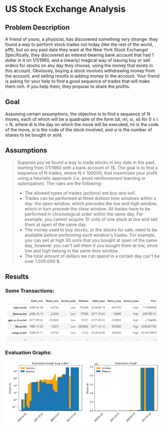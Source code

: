 # US Stock Exchange Analysis
## Problem Description

A friend of yours, a physicist, has discovered something very strange: they found a way to perform stock trades
not today (like the rest of the world, pfft), but on any past date they want at the New York Stock Exchange!
Specifically, they discovered an interest-bearing bank account that had 1 dollar in it on 1/1/1960, and a
(nearly) magical way of issuing buy or sell orders for stocks on any day they choose, using the money that exists
in this account. Obviously, buying a stock involves withdrawing money from the account, and selling results in
adding money to the account. Your friend is asking for your help to find a good sequence of trades that will make
them rich. If you help them, they propose to share the profits.

## Goal

Assuming certain assumptions, the objective is to find a sequence of N moves, each of which will be a quadruple
of the form (di, mi, si, xi) for 0 ≤ i < N, where di is the day on which the move will be executed, mi is the
code of the move, si is the code of the stock involved, and xi is the number of shares to be bought or sold.

## Assumptions
> Suppose you've found a way to trade stocks in any date in the past, starting from 1/1/1960 with a bank account of 1$. The goal is to find a sequence of N trades, where N ≤ 100000, that maximizes your profit using a heuristic approach (i.e. avoid reinforcement learning or optimization). The rules are the following:
> - The allowed types of trades (actions) are *buy* and *sell*.
> - Trades can be performed at three distinct time windows within a day: the *open* window, which precedes the *low* and *high* window, which in turn precede the *close* window. All trades have to be performed in chronological order within the same day. For example, you cannot acquire 10 units of one stock at low and sell them at open of the same day.
> - The money used to buy stocks, or the stocks for sale, need to be available before performing each window's trades. For example, you can sell at high 30 units that you bought at open of the same day, however you can't sell them if you bought them at low, since low and high belong in the same time window.
> - The total amount of dollars we can spend in a certain day can't be over 1.000.000 $.

## Results
### Some Transactions:

![text](dataframe.png)

### Evaluation Graphs:

![text](small.png)
